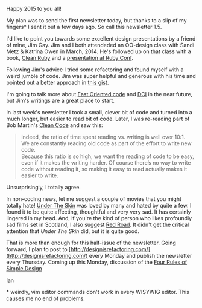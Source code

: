 Happy 2015 to you all!

My plan was to send the first newsletter today, but thanks to a slip of my fingers\* I sent it out a few days ago. So call this newsletter 1.5.

I'd like to point you towards some excellent design presentations by a friend of mine, Jim Gay. Jim and I both attendeded an OO-design class with Sandi Metz & Katrina Owen in March, 2014. He's followed up on that class with a book, [Clean Ruby](http://clean-ruby.com/) and a [presentation at Ruby Conf](http://www.confreaks.com/videos/4825-RubyConf2014-eastward-ho-a-clear-path-through-ruby-with-oo).

Following Jim's advice I tried some refactoring and found myself with a weird jumble of code. Jim was super helpful and generous with his time and pointed out a better approach in [this gist](https://gist.github.com/IanWhitney/6d8d777659896ff9e20d). 

I'm going to talk more about [East Oriented code](http://saturnflyer.com/blog/jim/2014/12/23/enforcing-encapsulation-with-east-oriented-code/) and [DCI](http://www.sitepoint.com/dci-the-evolution-of-the-object-oriented-paradigm/) in the near future, but Jim's writings are a great place to start.

In last week's newsletter I took a small, clever bit of code and turned into a much longer, but easier to read bit of code. Later, I was re-reading part of Bob Martin's [Clean Code](http://www.amazon.com/Clean-Code-Handbook-Software-Craftsmanship/dp/0132350882) and saw this:

> Indeed, the ratio of time spent reading vs. writing is well over 10:1.<br />
> We are constantly reading old code as part of the effort to write new code.<br />
> Because this ratio is so high, we want the reading of code to be easy, even if it makes the writing harder. Of course there’s no way to write code without reading it, so making it easy to read actually makes it easier to write.

Unsurprisingly, I totally agree.

In non-coding news, let me suggest a couple of movies that you might totally hate! [Under The Skin](http://www.imdb.com/title/tt1441395/) was loved by many and hated by quite a few. I found it to be quite affecting, thoughtful and very very sad. It has certainly lingered in my head. And, if you're the kind of person who likes profoundly sad films set in Scotland, I also suggest [Red Road](http://www.imdb.com/title/tt0471030/). It didn't get the critical attention that _Under The Skin_ did, but it is quite good.

That is more than enough for this half-issue of the newsletter. Going forward, I plan to post to [http://designisrefactoring.com/](http://designisrefactoring.com/) every Monday and publish the newsletter every Thursday. Coming up this Monday, discussion of the [Four Rules of Simple Design](https://leanpub.com/4rulesofsimpledesign)

Ian

\* weirdly, vim editor commands don't work in every WISYWIG editor. This causes me no end of problems.
